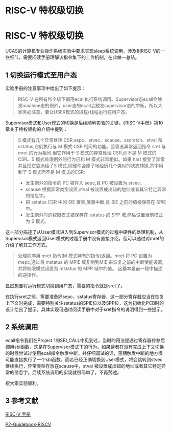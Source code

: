 # RISC-V 特权级切换


# RISC-V 特权级切换

UCAS的计算机专业操作系统实验中要求实现sleep系统调用，涉及到RISC-V的一些细节，需要阅读手册理解该指令集下的工作机制，在此做一总结。

## 1 切换运行模式至用户态

实验手册的注意事项中给出了如下提示：

> RISC-V 在所有特全级下都用ecall执行系统调用。Supervisor态ecall会触发machine态的例外，user态的ecall会触发supervisor态的中断。所以大家务必注意，要让USER模式的进程/线程运行在用户态。

Supervisor模式和User模式的切换是后续顺利实验的关键。《RISC-V手册》第10章关于特权架构的介绍中提到：

> S 模式有几个异常处理 CSR:sepc、stvec、scause、sscratch、stval 和 sstatus,它们执行与 M 模式 CSR 相同的功能。监管者异常返回指令 sret 与 mret 的行为相同,但它作用于 S 模式的异常处理 CSR,而不是 M 模式的 CSR。S 模式处理例外的行为已和 M 模式非常相似。如果 hart 接受了异常并且把它委派给了S 模式,则硬件会原子地经历几个类似的状态转换,其中用到了 S 模式而不是 M 模式的CSR:
>
> - 发生例外的指令的 PC 被存入 sepc,且 PC 被设置为 stvec。
> - scause 根据异常类型设置,stval 被设置成出错的地址或者其它特定异常的信息字。
> - 把 sstatus CSR 中的 SIE 置零,屏蔽中断,且 SIE 之前的值被保存在 SPIE 中。
> - 发生例外时的权限模式被保存在 sstatus 的 SPP 域,然后设置当前模式为 S 模式。

这一部分描述了从User模式进入到Supervisor模式的过程中硬件的处理机制，从Supervisor模式返回User模式的过程手册中没有直接介绍，但可以通过对mret的介绍了解其工作方式。

> 处理程序用 mret 指令(M 模式特有的指令)返回。mret 将 PC 设置为 mepc,通过将 mstatus 的 MPIE 域复制到MIE 来恢复之前的中断使能设置,并将权限模式设置为 mstatus 的 MPP 域中的值。
> 这基本是前一段中描述的逆操作。

显然想要将运行模式切换到用户态，需要的指令就是sret了。

在执行sret之前，需要准备好sepc，sstatus寄存器，这一部分寄存器应当在恢复上下文时完成，需要特别关注sstatus的SPIE位以及SPP位，这为初始化PCB时的设计给出了提示。具体实现可通过阅读手册中对于sret指令的说明得到一些提示。

##  2 系统调用

ecall指令我们在Project 1的SBI_CALL中见到过，当时的用法是通过寄存器传参后调用sbi函数，这是在Supervisor模式下的行为。如果读者在没有完成上下文切换的时候尝试过使用ecall指令触发中断，并仔细调试的话，预期触发中断的地方很可能直接执行了一个sbi函数。而若已经正确切换到User模式，将会跳转到stvec继续执行，异常类型存放在scause中，stval 被设置成出错的地址或者其它特定异常的信息字。后续系统调用的实现就很简单了，不再赘述。

祝大家实验顺利。

## 3 参考文献

[RISC-V 手册](http://crva.ict.ac.cn/documents/RISC-V-Reader-Chinese-v2p1.pdf)

[P2-Guidebook-RISCV]()
